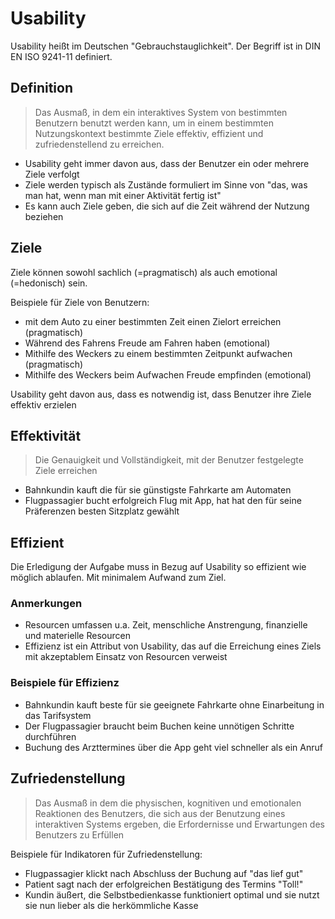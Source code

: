 # Usability

Usability heißt im Deutschen "Gebrauchstauglichkeit".
Der Begriff ist in DIN EN ISO 9241-11 definiert.

## Definition

> Das Ausmaß, in dem ein interaktives System von bestimmten Benutzern benutzt
> werden kann, um in einem bestimmten Nutzungskontext bestimmte Ziele effektiv,
> effizient und zufriedenstellend zu erreichen.

- Usability geht immer davon aus, dass der Benutzer ein oder mehrere Ziele verfolgt
- Ziele werden typisch als Zustände formuliert im Sinne von
  "das, was man hat, wenn man mit einer Aktivität fertig ist"
- Es kann auch Ziele geben, die sich auf die Zeit
  während der Nutzung beziehen

## Ziele

Ziele können sowohl sachlich (=pragmatisch) als auch emotional (=hedonisch) sein.

Beispiele für Ziele von Benutzern:

- mit dem Auto zu einer bestimmten Zeit einen Zielort erreichen (pragmatisch)
- Während des Fahrens Freude am Fahren haben (emotional)
- Mithilfe des Weckers zu einem bestimmten Zeitpunkt aufwachen (pragmatisch)
- Mithilfe des Weckers beim Aufwachen Freude empfinden (emotional)

Usability geht davon aus, dass es notwendig ist, dass Benutzer ihre Ziele
effektiv erzielen

## Effektivität

> Die Genauigkeit und Vollständigkeit, mit der Benutzer festgelegte Ziele erreichen

- Bahnkundin kauft die für sie günstigste Fahrkarte am Automaten
- Flugpassagier bucht erfolgreich Flug mit App, hat hat den für seine
  Präferenzen besten Sitzplatz gewählt

## Effizient

Die Erledigung der Aufgabe muss in Bezug auf Usability so effizient wie möglich
ablaufen. Mit minimalem Aufwand zum Ziel.

### Anmerkungen

- Resourcen umfassen u.a. Zeit, menschliche Anstrengung, finanzielle
  und materielle Resourcen
- Effizienz ist ein Attribut von Usability, das auf die Erreichung eines Ziels
  mit akzeptablem Einsatz von Resourcen verweist

### Beispiele für Effizienz

- Bahnkundin kauft beste für sie geeignete Fahrkarte
  ohne Einarbeitung in das Tarifsystem
- Der Flugpassagier braucht beim Buchen keine unnötigen Schritte durchführen
- Buchung des Arzttermines über die App geht viel schneller als ein Anruf

## Zufriedenstellung

> Das Ausmaß in dem die physischen, kognitiven und emotionalen Reaktionen des
> Benutzers, die sich aus der Benutzung eines interaktiven Systems ergeben, die
> Erfordernisse und Erwartungen des Benutzers zu Erfüllen

Beispiele für Indikatoren für Zufriedenstellung:

- Flugpassagier klickt nach Abschluss der Buchung auf "das lief gut"
- Patient sagt nach der erfolgreichen Bestätigung des Termins "Toll!"
- Kundin äußert, die Selbstbedienkasse funktioniert optimal und sie nutzt sie nun
  lieber als die herkömmliche Kasse

